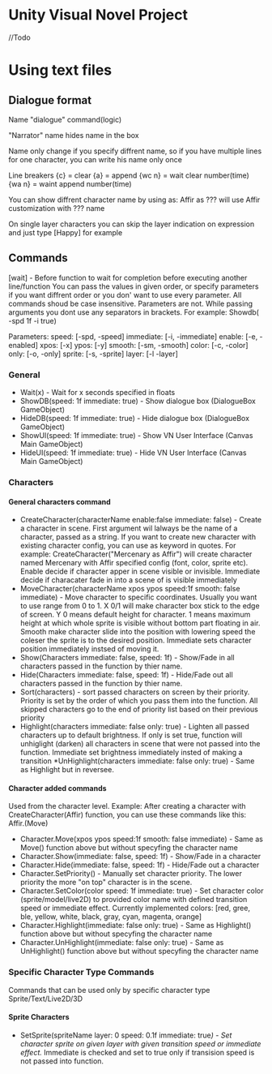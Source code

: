 # Unity Visual Novel Project
//Todo 

# Using text files

## Dialogue format

Name "dialogue" command(logic)

"Narrator" name hides name in the box

Name only change if you specify diffrent name, so if you have multiple lines for one character, you can write his name only once

Line breakers
{c}	= clear
{a}	= append
{wc n}	= wait clear number(time)
{wa n}	= waint append number(time)

You can show diffrent character name by using as:
Affir as ??? will use Affir customization with ??? name

On single layer characters you can skip the layer indication on expression and just type [Happy] for example

## Commands
[wait] - Before function to wait for completion before executing another line/function
You can pass the values in given order, or specify parameters if you want diffrent order or you don' want to use every parameter.
All commands shoud be case insensitive. Parameters are not.
While passing arguments you dont use any separators in brackets. For example:
Showdb( -spd 1f -i true)


Parameters:
speed:		[-spd, -speed]
immediate:	[-i, -immediate]
enable:		[-e, -enabled]
xpos:		[-x]
ypos:		[-y]
smooth:		[-sm, -smooth]
color:		[-c, -color]
only:		[-o, -only]
sprite:		[-s, -sprite]
layer:		[-l -layer]

### General
* Wait(x) - Wait for x seconds specified in floats
* ShowDB(speed: 1f immediate: true) - Show dialogue box (DialogueBox GameObject)
* HideDB(speed: 1f immediate: true) - Hide dialogue box (DialogueBox GameObject)
* ShowUI(speed: 1f immediate: true) - Show VN User Interface (Canvas Main GameObject)
* HideUI(speed: 1f immediate: true) - Hide VN User Interface (Canvas Main GameObject)

### Characters
#### General characters command
* CreateCharacter(characterName enable:false immediate: false) - Create a character in scene. 
		First argument wil lalways be the name of a character, passed as a string. If you want 
		to create new character with existing character config, you can use as keyword in quotes.
		For example: CreateCharacter("Mercenary as Affir") will create character named Mercenary
		with Affir specified config (font, color, sprite etc). Enable decide if character apper
		in scene visible or invisible. Immediate decide if characater fade in into a scene of is
		visible immediately
* MoveCharacter(characterName xpos ypos speed:1f smooth: false immediate) - Move character to specific coordinates.
		Usually you want to use range from 0 to 1. X 0/1 will make character box stick to the edge of
		screen. Y 0 means default height for character. 1 means maximum height at which whole sprite 
		is visible without bottom part floating in air. Smooth make character slide into the position
		with lowering speed the coleser the sprite is to the desired position. Immediate sets character
		position immediately instsed of moving it.
* Show(Characters immediate: false, speed: 1f) - Show/Fade in all characters passed in the function by thier name.
* Hide(Characters immediate: false, speed: 1f) - Hide/Fade out all characters passed in the function by thier name.
* Sort(characters) - sort passed characters on screen by their priority. Priority is set by the order of 
		which you pass them into the function. All skipped characters go to the end of priority list 
		based on their previous priority
* Highlight(characters immediate: false only: true) - Lighten all passed characters up to default brightness. 
		If only is set true, function will unhiglight (darken) all characters in scene that were not passed
		into the function. Immediate set brightness immediately insted of making a transition
*UnHighlight(characters immediate: false only: true) - Same as Highlight but in reversee.

#### Character added commands
Used from the character level. Example: 
After creating a character with CreateCharacter(Affir) function, you can use these commands like this:
Affir.(Move)

* Character.Move(xpos ypos speed:1f smooth: false immediate) - Same as Move() function above but without specyfing
		the character name
* Character.Show(immediate: false, speed: 1f) - Show/Fade in a character
* Character.Hide(immediate: false, speed: 1f) - Hide/Fade out a character
* Character.SetPriority() - Manually set character priority. The lower priority the more "on top" character is
		in the scene.
* Character.SetColor(color speed: 1f immediate: true) - Set character color (sprite/model/live2D) to provided color name with
		defined transition speed or immediate effect. Currently implemented colors: [red, gree, ble, yellow, white,
		black, gray, cyan, magenta, orange]
* Character.Highlight(immediate: false only: true) - Same as Highlight() function above but without specyfing
		the character name
* Character.UnHighlight(immediate: false only: true) - Same as UnHighlight() function above but without specyfing
		the character name
### Specific Character Type Commands
Commands that can be used only by specific character type Sprite/Text/Live2D/3D
#### Sprite Characters
* SetSprite(spriteName layer: 0 speed: 0.1f immediate: true<sup>*</sup>) - Set character sprite on given layer with
		given transition speed or immediate effect.
		<sup>*</sup> Immediate is checked and set to true only if transision speed is not passed into function. 